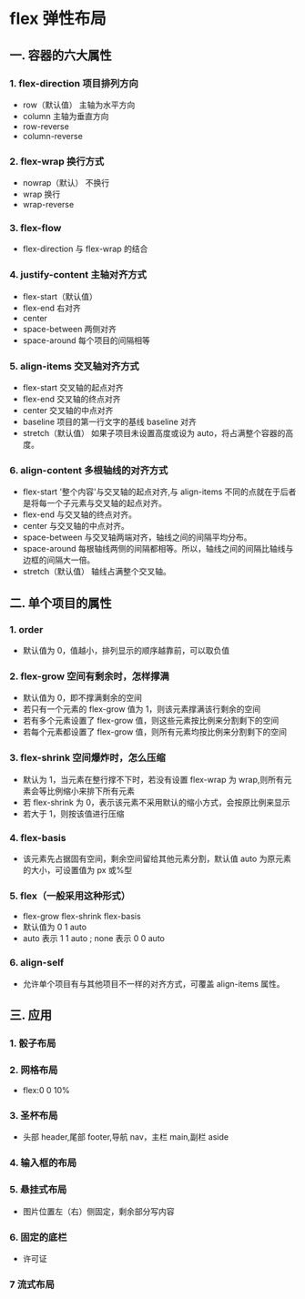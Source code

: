 # flex 弹性布局

## 一. 容器的六大属性

### 1. flex-direction 项目排列方向

- row（默认值） 主轴为水平方向
- column 主轴为垂直方向
- row-reverse
- column-reverse

### 2. flex-wrap 换行方式

- nowrap（默认） 不换行
- wrap 换行
- wrap-reverse

### 3. flex-flow

- flex-direction 与 flex-wrap 的结合

### 4. justify-content 主轴对齐方式

- flex-start（默认值）
- flex-end 右对齐
- center
- space-between 两侧对齐
- space-around 每个项目的间隔相等

### 5. align-items 交叉轴对齐方式

- flex-start 交叉轴的起点对齐
- flex-end 交叉轴的终点对齐
- center 交叉轴的中点对齐
- baseline 项目的第一行文字的基线 baseline 对齐
- stretch（默认值） 如果子项目未设置高度或设为 auto，将占满整个容器的高度。

### 6. align-content 多根轴线的对齐方式

- flex-start '整个内容'与交叉轴的起点对齐,与 align-items 不同的点就在于后者是将每一个子元素与交叉轴的起点对齐。
- flex-end 与交叉轴的终点对齐。
- center 与交叉轴的中点对齐。
- space-between 与交叉轴两端对齐，轴线之间的间隔平均分布。
- space-around 每根轴线两侧的间隔都相等。所以，轴线之间的间隔比轴线与边框的间隔大一倍。
- stretch（默认值） 轴线占满整个交叉轴。

## 二. 单个项目的属性

### 1. order

- 默认值为 0，值越小，排列显示的顺序越靠前，可以取负值

### 2. flex-grow 空间有剩余时，怎样撑满

- 默认值为 0，即不撑满剩余的空间
- 若只有一个元素的 flex-grow 值为 1，则该元素撑满该行剩余的空间
- 若有多个元素设置了 flex-grow 值，则这些元素按比例来分割剩下的空间
- 若每个元素都设置了 flex-grow 值，则所有元素均按比例来分割剩下的空间

### 3. flex-shrink 空间爆炸时，怎么压缩

- 默认为 1，当元素在整行撑不下时，若没有设置 flex-wrap 为 wrap,则所有元素会等比例缩小来排下所有元素
- 若 flex-shrink 为 0，表示该元素不采用默认的缩小方式，会按原比例来显示
- 若大于 1，则按该值进行压缩

### 4. flex-basis

- 该元素先占据固有空间，剩余空间留给其他元素分割，默认值 auto 为原元素的大小，可设置值为 px 或%型

### 5. flex（一般采用这种形式）

- flex-grow flex-shrink flex-basis
- 默认值为 0 1 auto
- auto 表示 1 1 auto ; none 表示 0 0 auto

### 6. align-self

- 允许单个项目有与其他项目不一样的对齐方式，可覆盖 align-items 属性。

## 三. 应用

### 1. 骰子布局

### 2. 网格布局

- flex:0 0 10%

### 3. 圣杯布局

- 头部 header,尾部 footer,导航 nav，主栏 main,副栏 aside

### 4. 输入框的布局

### 5. 悬挂式布局

- 图片位置左（右）侧固定，剩余部分写内容

### 6. 固定的底栏

- 许可证

### 7 流式布局
